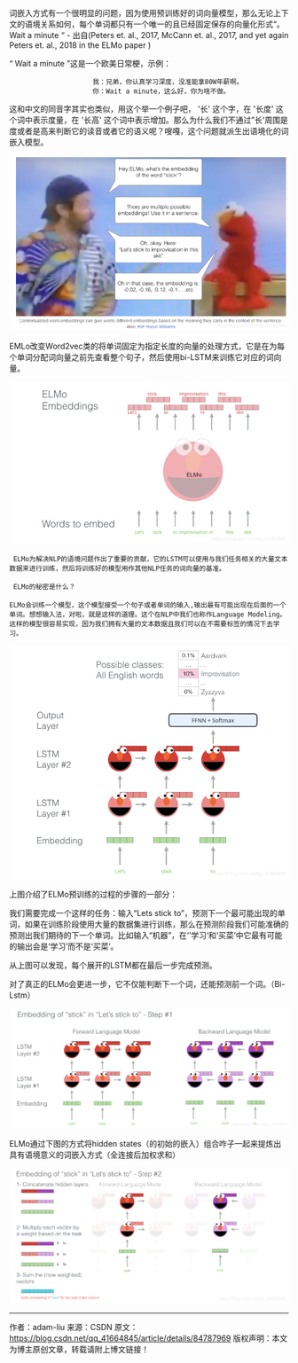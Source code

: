 ​	词嵌入方式有一个很明显的问题，因为使用预训练好的词向量模型，那么无论上下文的语境关系如何，每个单词都只有一个唯一的且已经固定保存的向量化形式“。Wait a minute “ - 出自(Peters et. al., 2017, McCann et. al., 2017, and yet again Peters et. al., 2018 in the ELMo paper )

“ Wait a minute ”这是一个欧美日常梗，示例：

                         我：兄弟，你认真学习深度，没准能拿80W年薪啊。
                         你：Wait a minute，这么好，你为啥不做。 

 这和中文的同音字其实也类似，用这个举一个例子吧， '长' 这个字，在 '长度' 这个词中表示度量，在 '长高' 这个词中表示增加。那么为什么我们不通过”长'周围是度或者是高来判断它的读音或者它的语义呢？嗖嘎，这个问题就派生出语境化的词嵌入模型。

![elmo-20181205105202526](./images/elmo-20181205105202526.png)

EMLo改变Word2vec类的将单词固定为指定长度的向量的处理方式，它是在为每个单词分配词向量之前先查看整个句子，然后使用bi-LSTM来训练它对应的词向量。

![elmo-20181205105803160](./images/elmo-20181205105803160.png)

     ELMo为解决NLP的语境问题作出了重要的贡献，它的LSTM可以使用与我们任务相关的大量文本数据来进行训练，然后将训练好的模型用作其他NLP任务的词向量的基准。
    
     ELMo的秘密是什么？
    
    ELMo会训练一个模型，这个模型接受一个句子或者单词的输入,输出最有可能出现在后面的一个单词。想想输入法，对啦，就是这样的道理。这个在NLP中我们也称作Language Modeling。这样的模型很容易实现，因为我们拥有大量的文本数据且我们可以在不需要标签的情况下去学习。

![elmo-20181205110344907](./images/elmo-20181205110344907.png)

上图介绍了ELMo预训练的过程的步骤的一部分：

我们需要完成一个这样的任务：输入“Lets stick to”，预测下一个最可能出现的单词，如果在训练阶段使用大量的数据集进行训练，那么在预测阶段我们可能准确的预测出我们期待的下一个单词。比如输入“机器”，在‘’学习‘和‘买菜’中它最有可能的输出会是‘学习’而不是‘买菜’。

从上图可以发现，每个展开的LSTM都在最后一步完成预测。

对了真正的ELMo会更进一步，它不仅能判断下一个词，还能预测前一个词。（Bi-Lstm）

![elmo-20181205111900521](./images/elmo-20181205111900521.png)

ELMo通过下图的方式将hidden states（的初始的嵌入）组合咋子一起来提炼出具有语境意义的词嵌入方式（全连接后加权求和）

![elmo-20181205114055999](./images/elmo-20181205114055999.png)

---------------------
作者：adam-liu 
来源：CSDN 
原文：https://blog.csdn.net/qq_41664845/article/details/84787969 
版权声明：本文为博主原创文章，转载请附上博文链接！